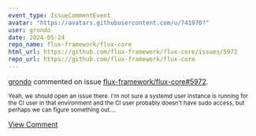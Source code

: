 ```yaml
---
event_type: IssueCommentEvent
avatar: "https://avatars.githubusercontent.com/u/741970?"
user: grondo
date: 2024-05-24
repo_name: flux-framework/flux-core
html_url: https://github.com/flux-framework/flux-core/issues/5972
repo_url: https://github.com/flux-framework/flux-core
---
```


<a href='https://github.com/grondo' target='_blank'>grondo</a> commented on issue <a href='https://github.com/flux-framework/flux-core/issues/5972' target='_blank'>flux-framework/flux-core#5972</a>.

<small>Yeah, we should open an issue there. I'm not sure a systemd user instance is running for the CI user in that environment and the CI user probably doesn't have sudo access, but perhaps we can figure something out....</small>

<a href='https://github.com/flux-framework/flux-core/issues/5972' target='_blank'>View Comment</a>